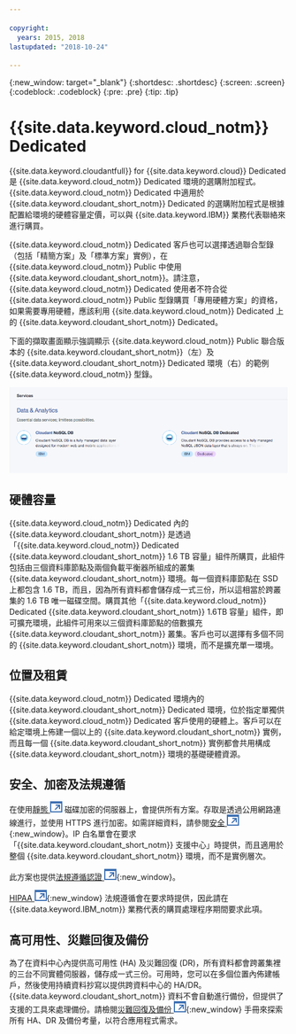 ```yaml
---

copyright:
  years: 2015, 2018
lastupdated: "2018-10-24"

---
```


{:new_window: target="_blank"}
{:shortdesc: .shortdesc}
{:screen: .screen}
{:codeblock: .codeblock}
{:pre: .pre}
{:tip: .tip}

<!-- Acrolinx: 2017-05-10 -->

# {{site.data.keyword.cloud_notm}} Dedicated

{{site.data.keyword.cloudantfull}} for {{site.data.keyword.cloud}} Dedicated 是 {{site.data.keyword.cloud_notm}} Dedicated 環境的選購附加程式。{{site.data.keyword.cloud_notm}} Dedicated 中適用於 {{site.data.keyword.cloudant_short_notm}} Dedicated 的選購附加程式是根據配置給環境的硬體容量定價，可以與 {{site.data.keyword.IBM}} 業務代表聯絡來進行購買。  

{{site.data.keyword.cloud_notm}} Dedicated 客戶也可以選擇透過聯合型錄（包括「精簡方案」及「標準方案」實例），在 {{site.data.keyword.cloud_notm}} Public 中使用 {{site.data.keyword.cloudant_short_notm}}。請注意，{{site.data.keyword.cloud_notm}} Dedicated 使用者不符合從 {{site.data.keyword.cloud_notm}} Public 型錄購買「專用硬體方案」的資格，如果需要專用硬體，應該利用 {{site.data.keyword.cloud_notm}} Dedicated 上的 {{site.data.keyword.cloudant_short_notm}} Dedicated。   

下面的擷取畫面顯示強調顯示 {{site.data.keyword.cloud_notm}} Public 聯合版本的 {{site.data.keyword.cloudant_short_notm}}（左）及 {{site.data.keyword.cloudant_short_notm}} Dedicated 環境（右）的範例 {{site.data.keyword.cloud_notm}} 型錄。  

![{{site.data.keyword.cloudant_short_notm}} 型錄](../images/bluemix_catalog.png)

## 硬體容量 

{{site.data.keyword.cloud_notm}} Dedicated 內的 {{site.data.keyword.cloudant_short_notm}} 是透過「{{site.data.keyword.cloud_notm}} Dedicated {{site.data.keyword.cloudant_short_notm}} 1.6 TB 容量」組件所購買，此組件包括由三個資料庫節點及兩個負載平衡器所組成的叢集 {{site.data.keyword.cloudant_short_notm}} 環境。每一個資料庫節點在 SSD 上都包含 1.6 TB，而且，因為所有資料都會儲存成一式三份，所以這相當於跨叢集的 1.6 TB 唯一磁碟空間。購買其他「{{site.data.keyword.cloud_notm}} Dedicated {{site.data.keyword.cloudant_short_notm}} 1.6TB 容量」組件，即可擴充環境，此組件可用來以三個資料庫節點的倍數擴充 {{site.data.keyword.cloudant_short_notm}} 叢集。客戶也可以選擇有多個不同的 {{site.data.keyword.cloudant_short_notm}} 環境，而不是擴充單一環境。

## 位置及租賃 

{{site.data.keyword.cloud_notm}} Dedicated 環境內的 {{site.data.keyword.cloudant_short_notm}} Dedicated 環境，位於指定單獨供 {{site.data.keyword.cloud_notm}} Dedicated 客戶使用的硬體上。客戶可以在給定環境上佈建一個以上的 {{site.data.keyword.cloudant_short_notm}} 實例，而且每一個 {{site.data.keyword.cloudant_short_notm}} 實例都會共用構成 {{site.data.keyword.cloudant_short_notm}} 環境的基礎硬體資源。 

## 安全、加密及法規遵循 

在使用[靜態 ![外部鏈結圖示](../images/launch-glyph.svg "外部鏈結圖示")](https://en.wikipedia.org/wiki/Data_at_rest) 磁碟加密的伺服器上，會提供所有方案。存取是透過公用網路連線進行，並使用 HTTPS 進行加密。如需詳細資料，請參閱[安全 ![外部鏈結圖示](../images/launch-glyph.svg "外部鏈結圖示")](../offerings/security.html#security){:new_window}。IP 白名單會在要求「{{site.data.keyword.cloudant_short_notm}} 支援中心」時提供，而且適用於整個 {{site.data.keyword.cloudant_short_notm}} 環境，而不是實例層次。  

此方案也提供[法規遵循認證 ![外部鏈結圖示](../images/launch-glyph.svg "外部鏈結圖示")](https://console.bluemix.net/docs/services/Cloudant/offerings/compliance.html#cloudant-security-compliance){:new_window}。 

[HIPAA ![外部鏈結圖示](../images/launch-glyph.svg "外部鏈結圖示")](https://en.wikipedia.org/wiki/Health_Insurance_Portability_and_Accountability_Act){:new_window} 法規遵循會在要求時提供，因此請在 {{site.data.keyword.IBM_notm}} 業務代表的購買處理程序期間要求此項。 

## 高可用性、災難回復及備份 

為了在資料中心內提供高可用性 (HA) 及災難回復 (DR)，所有資料都會跨叢集裡的三台不同實體伺服器，儲存成一式三份。可用時，您可以在多個位置內佈建帳戶，然後使用持續資料抄寫以提供跨資料中心的 HA/DR。{{site.data.keyword.cloudant_short_notm}} 資料不會自動進行備份，但提供了支援的工具來處理備份。請檢閱[災難回復及備份 ![外部鏈結圖示](../images/launch-glyph.svg "外部鏈結圖示")](https://console.bluemix.net/docs/services/Cloudant/guides/disaster-recovery-and-backup.html#disaster-recovery-and-backup){:new_window} 手冊來探索所有 HA、DR 及備份考量，以符合應用程式需求。

